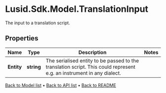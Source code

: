 # Lusid.Sdk.Model.TranslationInput
The input to a translation script.

## Properties

Name | Type | Description | Notes
------------ | ------------- | ------------- | -------------
**Entity** | **string** | The serialised entity to be passed to the translation script. This could represent e.g. an instrument in any dialect. | 

[Back to Model list](../README.md#documentation-for-models) &#8226; [Back to API list](../README.md#documentation-for-api-endpoints) &#8226; [Back to README](../README.md)

